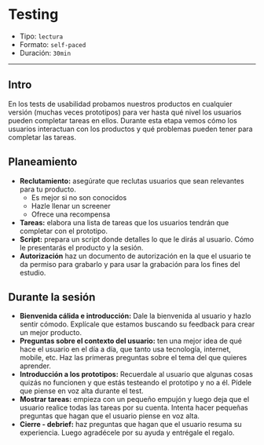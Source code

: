 # Testing

- Tipo: `lectura`
- Formato: `self-paced`
- Duración: `30min`

***

## Intro

En los tests de usabilidad probamos nuestros productos en cualquier versión
(muchas veces prototipos) para ver hasta qué nivel los usuarios pueden completar
tareas en ellos. Durante esta etapa vemos cómo los usuarios interactuan con los
productos y qué problemas pueden tener para completar las tareas.


## Planeamiento

- **Reclutamiento:** asegúrate que reclutas usuarios que sean relevantes
  para tu producto.
	- Es mejor si no son conocidos
	- Hazle llenar un screener
	- Ofrece una recompensa
- **Tareas:** elabora una lista de tareas que los usuarios tendrán que completar
  con el prototipo. 
- **Script:** prepara un script donde detalles lo que le dirás al usuario. Cómo
  le presentarás el producto y la sesión.
- **Autorización** haz un documento de autorización en la que el usuario te da
  permiso para grabarlo y para usar la grabación para los fines del estudio.

## Durante la sesión

- **Bienvenida cálida e introducción:** Dale la bienvenida al usuario y hazlo
  sentir cómodo. Explícale que estamos buscando su feedback para crear un mejor
  producto.
- **Preguntas sobre el contexto del usuario:** ten una mejor idea de qué hace el
  usuario en el día a día, que tanto usa tecnología, internet, mobile, etc. Haz 
  las primeras preguntas sobre el tema del que quieres aprender.
- **Introducción a los prototipos:** Recuerdale al usuario que algunas cosas
  quizás no funcionen y que estás testeando el prototipo y no a él. Pídele que
  piense en voz alta durante el test.
- **Mostrar tareas:** empieza con un pequeño empujón y luego deja que el usuario
  realice todas las tareas por su cuenta. Intenta hacer pequeñas preguntas que
  hagan que el usuario piense en voz alta.
- **Cierre - debrief:** haz preguntas que hagan que el usuario resuma su
  experiencia. Luego agradécele por su ayuda y entrégale el regalo.